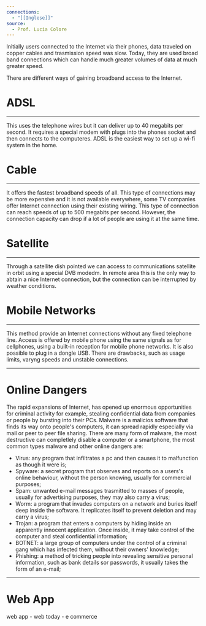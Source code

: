 ```yaml
---
connections:
  - "[[Inglese]]"
source:
  - Prof. Lucia Colore
---
```

Initially users connected to the Internet via their phones, data traveled on copper cables and trasmission speed was slow. Today, they are used broad band connections which can handle much greater volumes of data at much greater speed.

There are different ways of gaining broadband access to the Internet.

# ADSL
---
This uses the telephone wires but it can deliver up to 40 megabits per second. It requires a special modem with plugs into the phones socket and then connects to the  computeres. ADSL is the easiest way to set up a wi-fi system in the home.


# Cable
---
It offers the fastest broadband speeds of all. This type of connections may be more expensive and it is not available everywhere, some TV companies offer Internet connection using their existing wiring. This type of connection can reach speeds of up to 500 megabits per second. However, the connection capacity can drop if a lot of people  are using it at the same time.


# Satellite
---
Through a satellite dish pointed we can access to communications satellite in orbit using a special DVB modedm. In remote area this is the only way to abtain a nice Internet connection, but the connection can be interrupted by weather conditions.


# Mobile Networks 
---
This method provide an Internet connections without any fixed telephone line. Access is offered by mobile phone using the same signals as for cellphones, using a built-in reception for mobile phone networks. It is also possible to plug in a dongle USB. There are drawbacks, such as usage limits, varyng speeds and unstable connections.

---

# Online Dangers

The rapid expansions of Internet, has opened up enormous opportunities for criminal activity for example, stealing confidential data from companies or people by bursting into their PCs. 
Malware is a malicios software that finds its way onto people's computers, it can spread rapidly especially via mail or peer to peer file sharing. There are many form of malware, the most destructive can completlely disable a computer or a smartphone, the most common types malware and other online dangers are:

- Virus: any program that infiltrates a pc and then causes it to malfunction as though it were is;
- Spyware: a secret program that observes and reports on a users's online behaviour, without the person knowing, usually for commercial purposes;
- Spam: unwanted e-mail messages trasmitted to masses of people, usually for advertising purposes, they may also carry a virus;
- Worm: a program that invades computers on a network and buries itself deep inside the software. It replicates itself to prevent deletion and may carry a virus;
- Trojan: a program that enters a computers by hiding inside an apparently innocent application. Once inside, it may take control of the computer and steal confidential information;
- BOTNET: a large group of computers under the control of a criminal gang which has infected them, without their owners' knowledge;
- Phishing: a method of tricking people into revealing sensitive personal information, such as bank details sor passwords, it usually takes the form of an e-mail;

---

# Web App






web app - web today - e commerce